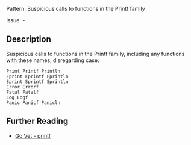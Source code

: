 Pattern: Suspicious calls to functions in the Printf family

Issue: -

## Description

Suspicious calls to functions in the Printf family, including any functions
with these names, disregarding case:

```
Print Printf Println
Fprint Fprintf Fprintln
Sprint Sprintf Sprintln
Error Errorf
Fatal Fatalf
Log Logf
Panic Panicf Panicln
```

## Further Reading

* [Go Vet - printf](https://golang.org/cmd/vet/#hdr-Suspicious_calls_to_functions_in_the_Printf_family)